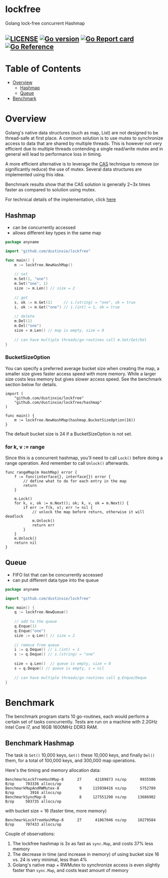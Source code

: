 # lockfree
Golang lock-free concurrent Hashmap

[![LICENSE](https://img.shields.io/badge/License-Apache%202.0-turquise.svg)](LICENSE)
[![Go version](https://img.shields.io/badge/Go-1.14.4-turquise.svg)]()
[![Go Report card](https://goreportcard.com/badge/github.com/dustinxie/lockfree)](https://goreportcard.com/report/github.com/dustinxie/lockfree)
[![Go Reference](https://pkg.go.dev/badge/github.com/dustinxie/lockfree.svg)](https://pkg.go.dev/github.com/dustinxie/lockfree)
---
# Table of Contents
- [Overview](#overview)
  * [Hashmap](#hashmap)
  * [Queue](#queue)
- [Benchmark](#benchmark)

# Overview
Golang's native data structures (such as map, List) are not designed to be
thread-safe at first place. A common solution is to use mutex to synchronize
access to data that are shared by multiple threads. This is however not very
efficient due to multiple threads contending a single read/write mutex and in
general will lead to performance loss in timing.

A more efficient alternative is to leverage the [CAS](https://en.wikipedia.org/wiki/Compare-and-swap)
technique to remove (or significantly reduce) the use of mutex. Several data
structures are implemented using this idea.

Benchmark results show that the CAS solution is generally 2~3x times faster as
compared to solution using mutex.

For technical details of the implementation, click [here](/technical.md)

## Hashmap
- can be concurrently accessed
- allows different key types in the same map
```go
package anyname

import "github.com/dustinxie/lockfree"

func main() {
	m := lockfree.NewHashMap()
	
	// set
	m.Set(1, "one")
	m.Set("one", 1)
	size := m.Len() // size = 2
	
	// get
	s, ok := m.Get(1)     // s.(string) = "one", ok = true
	i, ok := m.Get("one") // i.(int) = 1, ok = true
	
	// delete
	m.Del(1)
	m.Del("one")
	size = m.Len() // map is empty, size = 0
	
	// can have multiple threads/go-routines call m.Set/Get/Del
}
```

### BucketSizeOption
You can specify a preferred average bucket size when creating the map, a smaller
size gives faster access speed with more memory. While a larger size costs less 
memory but gives slower access speed. See the benchmark section below for details.

```
import (
    "github.com/dustinxie/lockfree"
    "github.com/dustinxie/lockfree/hashmap"
)

func main() {
	m := lockfree.NewHashMap(hashmap.BucketSizeOption(16))
}
```
The default bucket size is 24 if a BucketSizeOption is not set.

### for k, v := range
Since this is a concurrent hashmap, you'll need to call `Lock()` before doing a
range operation. And remember to call `Unlock()` afterwards.
```
func rangeMap(m HashMap) error {
    f := func(interface{}, interface{}) error {
        // define what to do for each entry in the map
        return
    }
    
	m.Lock()
	for k, v, ok := m.Next(); ok; k, v, ok = m.Next() {
	    if err := f(k, v); err != nil {
	        // unlock the map before return, otherwise it will deadlock
	        m.Unlock()
	        return err
	    } 
	}
	m.Unlock()
	return nil
}
```
## Queue
- FIFO list that can be concurrently accessed
- can put different data type into the queue
```go
package anyname

import "github.com/dustinxie/lockfree"

func main() {
	q := lockfree.NewQueue()
	
	// add to the queue
	q.Enque(1)
	q.Enque("one")
	size := q.Len() // size = 2
	
	// remove from queue
	i := q.Deque() // i.(int) = 1
	s := q.Deque() // s.(string) = "one"
	
	size = q.Len()  // queue is empty, size = 0
	s = q.Deque() // queue is empty, s = nil
	
	// can have multiple threads/go-routines call q.Enque/Deque
}
```

# Benchmark
The benchmark program starts 10 go-routines, each would perform a certain set
of tasks concurrently. Tests are run on a machine with 2.2GHz Intel Core i7,
and 16GB 1600MHz DDR3 RAM.

## Benchmark Hashmap
The task is `Set()` 10,000 keys, `Get()` these 10,000 keys, and finally `Del()`
them, for a total of 100,000 keys, and 300,000 map operations.

Here's the timing and memory allocation data:

```
BenchmarkLockfreeHashMap-8      27      42189873 ns/op      9935506 B/op     703336 allocs/op
BenchmarkMapAndRWMutex-8         9     115930416 ns/op      5752789 B/op       3916 allocs/op
BenchmarkSyncMap-8               8     127551298 ns/op     13686902 B/op     503735 allocs/op
```
with bucket size = 16 (faster time, more memory)
```
BenchmarkLockfreeHashMap-8      27      41867046 ns/op     10279584 B/op     707433 allocs/op
```
Couple of observations:
1. The lockfree hashmap is 3x as fast as `sync.Map`, and costs 37% less memory
2. The decrease in time (and increase in memory) of using bucket size 16 vs. 24
is very minimal, less than 4%
3. Golang's native map + RWMutex to synchronize access is even slightly faster
than `sync.Map`, and costs least amount of memory
